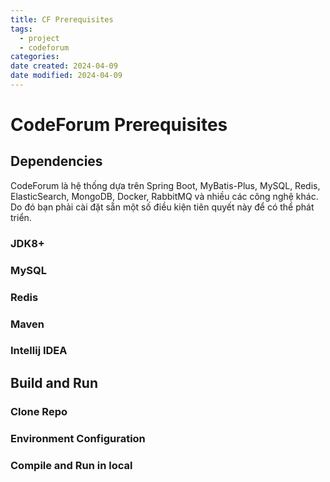 ```yaml
---
title: CF Prerequisites
tags:
  - project
  - codeforum
categories: 
date created: 2024-04-09
date modified: 2024-04-09
---
```


# CodeForum Prerequisites

## Dependencies

CodeForum là hệ thống dựa trên Spring Boot, MyBatis-Plus, MySQL, Redis, ElasticSearch, MongoDB, Docker, RabbitMQ và nhiều các công nghệ khác.  
Do đó bạn phải cài đặt sẵn một số điều kiện tiên quyết này để có thể phát triển.

### JDK8+

### MySQL

### Redis

### Maven

### Intellij IDEA

## Build and Run

### Clone Repo

### Environment Configuration

### Compile and Run in local
